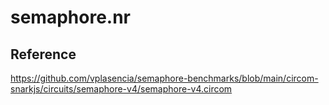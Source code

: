 # semaphore.nr

## Reference
<https://github.com/vplasencia/semaphore-benchmarks/blob/main/circom-snarkjs/circuits/semaphore-v4/semaphore-v4.circom>
